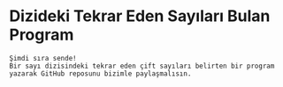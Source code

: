 # Dizideki Tekrar Eden Sayıları Bulan Program
    
    Şimdi sıra sende! 
    Bir sayı dizisindeki tekrar eden çift sayıları belirten bir program yazarak GitHub reposunu bizimle paylaşmalısın. 
    